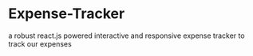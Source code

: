 # Expense-Tracker
a robust react.js powered interactive and responsive expense tracker to track our expenses
